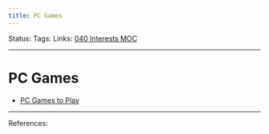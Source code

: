 ```yaml
---
title: PC Games
---
```

Status:
Tags:
Links: [040 Interests MOC](out/040-interests-moc.md)
___
# PC Games
- [PC Games to Play](out/pc-games-to-play.md)
___
References: